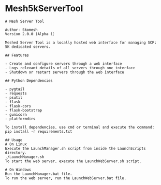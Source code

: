 # Mesh5kServerTool
    # Mesh Server Tool

    Author: Skomesh
    Version 2.0.0 (Alpha 1)

    Meshed Server Tool is a locally hosted web interface for managing SCP: 5K dedicated servers.

    ## Features

    - Create and configure servers through a web interface
    - Logs relevant details of all servers through one interface
    - Shutdown or restart servers through the web interface

    ## Python Dependencies

    - pygtail
    - requests
    - psutil
    - flask
    - flask-cors
    - flask-bootstrap
    - gunicorn
    - platformdirs

    To install dependencies, use cmd or terminal and execute the command: 
    pip install -r requirements.txt
	
	## Usage
    # On Linux
	Execute the LaunchManager.sh script from inside the LaunchScripts directory.
	./LaunchManager.sh
	To start the web server, execute the LaunchWebServer.sh script.
	
	# On Windows
	Run the LaunchManager.bat file.
	To run the web server, run the LaunchWebServer.bat file.